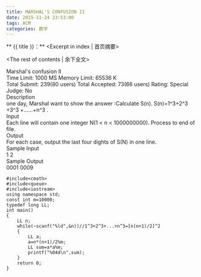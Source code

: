 ```yaml
---
title: MARSHAL'S CONFUSION II
date: 2015-11-24 23:53:00
tags: ACM
categories: 数学
---
```


** {{ title }}：** <Excerpt in index | 首页摘要>
<!-- more -->
<The rest of contents | 余下全文>

Marshal's confusion II   
Time Limit: 1000 MS	Memory Limit: 65536 K   
Total Submit: 239(80 users)	Total Accepted: 73(66 users)	Rating: 	Special Judge: No   
Description   
one day, Marshal want to show the answer :Calculate S(n). S(n)=1^3+2^3 +3^3 +......+n^3 .    
Input   
Each line will contain one integer N(1 < n < 1000000000). Process to end of file.   
Output   
For each case, output the last four dights of S(N) in one line.   
Sample Input   
1 2   
Sample Output   
0001 0009    

```
#include<cmath>
#include<queue>
#include<iostream>
using namespace std;
const int m=10000;
typedef long LL;
int main()
{
    LL n;
    while(~scanf("%ld",&n))//1^3+2^3+...+n^3=[n(n+1)/2]^2
    {
        LL a;
        a=n*(n+1)/2%m;
        LL sum=a*a%m;
        printf("%04d\n",sum);
    }
    return 0;
}
```
